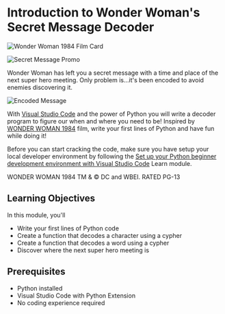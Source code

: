 # Introduction to Wonder Woman's Secret Message Decoder

![Wonder Woman 1984 Film Card]()

![Secret Message Promo]()

Wonder Woman has left you a secret message with a time and place of the next super hero meeting. Only problem is...it's been encoded to avoid enemies discovering it.

![Encoded Message]()

With [Visual Studio Code](https://code.visualstudio.com/learn/) and the power of Python you will write a decoder program to figure our when and where you need to be! Inspired by [WONDER WOMAN 1984](https://www.wonderwomanfilm.com/) film, write your first lines of Python and have fun while doing it!

Before you can start cracking the code, make sure you have setup your local developer environment by following the [Set up your Python beginner development environment with Visual Studio Code](https://docs.microsoft.com/en-us/learn/modules/python-install-vscode/) Learn module.

WONDER WOMAN 1984 TM & © DC and WBEI. RATED PG-13

## Learning Objectives

In this module, you'll
- Write your first lines of Python code
- Create a function that decodes a character using a cypher
- Create a function that decodes a word using a cypher
- Discover where the next super hero meeting is

## Prerequisites

- Python installed
- Visual Studio Code with Python Extension
- No coding experience required